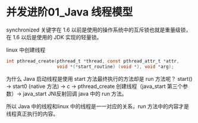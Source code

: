 # 并发进阶01_Java 线程模型

synchronized 关键字在 1.6 以前是使用的操作系统中的互斥锁也就是重量级锁，在 1.6 以后是使用的 JDK 实现的轻量锁。


linux 中创建线程
```c
int pthread_create(pthread_t *thread, const pthread_attr_t *attr, 
                   void *(*start_routine) (void *), void *arg);
```
为什么 Java 启动线程是使用 start 方法最终执行的方法却是 run 方法呢？
start() -> start0 (native 方法) -> c -> pthread_create 创建线程（java_start 第三个参数）-> java_start JNI反射回调 java 中的 run 方法。


所以 Java 中的线程和linux 中的线程是一一对应的关系，run 方法中的内容才是线程真正执行的内容。


